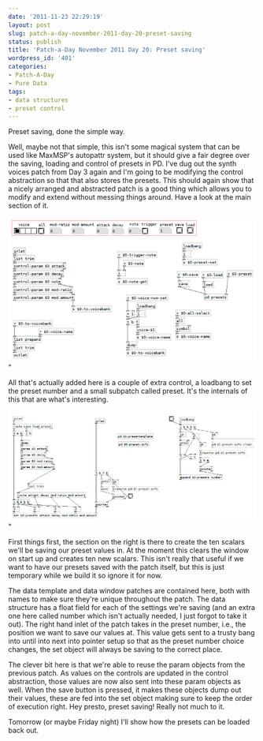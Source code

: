 ```yaml
---
date: '2011-11-23 22:29:19'
layout: post
slug: patch-a-day-november-2011-day-20-preset-saving
status: publish
title: 'Patch-a-Day November 2011 Day 20: Preset saving'
wordpress_id: '401'
categories:
- Patch-A-Day
- Pure Data
tags:
- data structures
- preset control
---
```


Preset saving, done the simple way.

Well, maybe not that simple, this isn't some magical system that can be used like MaxMSP's autopattr system, but it should give a fair degree over the saving, loading and control of presets in PD. I've dug out the synth voices patch from Day 3 again and I'm going to be modifying the control abstraction so that that also stores the presets. This should again show that a nicely arranged and abstracted patch is a good thing which allows you to modify and extend without messing things around. Have a look at the main section of it.

![Control abstraction with presets](/a/2011-11-23-patch-a-day-november-2011-day-20-preset-saving/control-abstraction-with-presets.png)"

All that's actually added here is a couple of extra control, a loadbang to set the preset number and a small subpatch called preset. It's the internals of this that are what's interesting.

![Preset saving patch](/a/2011-11-23-patch-a-day-november-2011-day-20-preset-saving/preset-saving-patch.png)"

First things first, the section on the right is there to create the ten scalars we'll be saving our preset values in. At the moment this clears the window on start up and creates ten new scalars. This isn't really that useful if we want to have our presets saved with the patch itself, but this is just temporary while we build it so ignore it for now.

The data template and data window patches are contained here, both with names to make sure they're unique throughout the patch. The data structure has a float field for each of the settings we're saving (and an extra one here called number which isn't actually needed, I just forgot to take it out). The right hand inlet of the patch takes in the preset number, i.e., the position we want to save our values at. This value gets sent to a trusty bang into until into next into pointer setup so that as the preset number choice changes, the set object will always be saving to the correct place.

The clever bit here is that we're able to reuse the param objects from the previous patch. As values on the controls are updated in the control abstraction, those values are now also sent into these param objects as well. When the save button is pressed, it makes these objects dump out their values, these are fed into the set object making sure to keep the order of execution right. Hey presto, preset saving! Really not much to it.

Tomorrow (or maybe Friday night) I'll show how the presets can be loaded back out.


